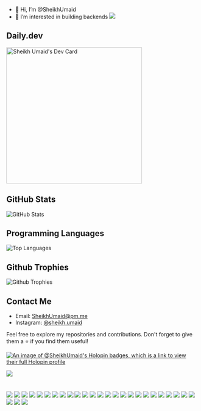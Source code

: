 - 👋 Hi, I’m @SheikhUmaid
- 👀 I’m interested in building backends
[![](https://visitcount.itsvg.in/api?id=SheikhUmaid&label=Profile%20Views&icon=6&pretty=false)](https://visitcount.itsvg.in)

## Daily.dev

<a href="https://app.daily.dev/shiekhumaid"><img src="https://api.daily.dev/devcards/v2/fyiTIE3A4SnyBubPVR9QU.png?type=default&r=jwj" width="356" alt="Sheikh Umaid's Dev Card"/></a>

## GitHub Stats

![GitHub Stats](https://github-readme-stats.vercel.app/api?username=SheikhUmaid&show_icons=true&count_private=true)

## Programming Languages

![Top Languages](https://github-readme-stats.vercel.app/api/top-langs/?username=SheikhUmaid&layout=compact)

## Github Trophies 

![Github Trophies](https://github-profile-trophy.vercel.app/?username=SheikhUmaid)

## Contact Me

- Email: SheikhUmaid@pm.me
- Instagram: [@sheikh.umaid](https://instagram.com/sheikh.umaid)

Feel free to explore my repositories and contributions. Don't forget to give them a ⭐️ if you find them useful!

[![An image of @SheikhUmaid's Holopin badges, which is a link to view their full Holopin profile](https://holopin.me/SheikhUmaid)](https://holopin.io/@SheikhUmaid)

[![](https://visitcount.itsvg.in/api?id=SheikhUmaid&label=Profile%20Views&icon=6&pretty=false)](https://visitcount.itsvg.in)

#

[![](https://img.shields.io/badge/HTML-239120?style=for-the-badge&logo=html5&logoColor=white)]()
[![](https://img.shields.io/badge/CSS-239120?&style=for-the-badge&logo=css3&logoColor=white)]()
[![](https://img.shields.io/badge/JavaScript-F7DF1E?style=for-the-badge&logo=JavaScript&logoColor=white)]()
[![](https://img.shields.io/badge/Node.js-43853D?style=for-the-badge&logo=node.js&logoColor=white)]()
[![](https://img.shields.io/badge/TypeScript-007ACC?style=for-the-badge&logo=typescript&logoColor=white)]()
[![](https://img.shields.io/badge/Python-14354C?style=for-the-badge&logo=python&logoColor=white)]()
[![](https://img.shields.io/badge/Django-14354C?style=for-the-badge&logo=django&logoColor=white)]()
[![](https://img.shields.io/badge/Flask-008000?style=for-the-badge&logo=flask&logoColor=white)]()
[![](https://img.shields.io/badge/FastAPI-000080?style=for-the-badge&logo=fastapi&logoColor=white)]()
[![](https://img.shields.io/badge/C-00599C?style=for-the-badge&logo=c&logoColor=white)]()
[![](https://img.shields.io/badge/Dart-0175C2?style=for-the-badge&logo=dart&logoColor=white)]()
[![](https://img.shields.io/badge/Express.js-404D59?style=for-the-badge)]()
[![](https://img.shields.io/badge/React-20232A?style=for-the-badge&logo=react&logoColor=61DAFB)]()
[![](https://img.shields.io/badge/React_Native-20232A?style=for-the-badge&logo=react&logoColor=61DAFB)]()
[![](https://img.shields.io/badge/Tailwind_CSS-38B2AC?style=for-the-badge&logo=tailwind-css&logoColor=white)]()
[![](https://img.shields.io/badge/Bootstrap-563D7C?style=for-the-badge&logo=bootstrap&logoColor=white)]()
[![](https://img.shields.io/badge/styled--components-DB7093?style=for-the-badge&logo=styled-components&logoColor=white)]()
[![](https://img.shields.io/badge/Material--UI-0081CB?style=for-the-badge&logo=material-ui&logoColor=white)]()
[![](https://img.shields.io/badge/React_Router-CA4245?style=for-the-badge&logo=react-router&logoColor=white)]()
[![](https://img.shields.io/badge/MySQL-00000F?style=for-the-badge&logo=mysql&logoColor=white)]()
[![](https://img.shields.io/badge/PostgreSQL-316192?style=for-the-badge&logo=postgresql&logoColor=white)]()
[![](https://img.shields.io/badge/MongoDB-4EA94B?style=for-the-badge&logo=mongodb&logoColor=white)]()
[![](https://img.shields.io/badge/SQLite-07405E?style=for-the-badge&logo=sqlite&logoColor=white)]()
[![](https://img.shields.io/badge/Amazon_AWS-232F3E?style=for-the-badge&logo=amazon-aws&logoColor=white)]()
[![](https://img.shields.io/badge/json%20web%20tokens-323330?style=for-the-badge&logo=json-web-tokens&logoColor=pink)]()
[![](https://img.shields.io/badge/npm-CB3837?style=for-the-badge&logo=npm&logoColor=white)]()
[![](https://img.shields.io/badge/Next.js-000?logo=nextdotjs&logoColor=fff&style=for-the-badge)]()
[![](https://img.shields.io/badge/sequelize-323330?style=for-the-badge&logo=sequelize&logoColor=blue)]()
